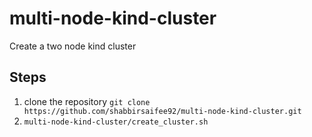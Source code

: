 # multi-node-kind-cluster
Create a two node kind cluster

## Steps
1. clone the repository `git clone https://github.com/shabbirsaifee92/multi-node-kind-cluster.git`
2. `multi-node-kind-cluster/create_cluster.sh`
